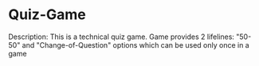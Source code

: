 # Quiz-Game
<p> Description: This is a technical quiz game. Game provides 2 lifelines: "50-50" and "Change-of-Question" options which can be used only once in a game </p>

